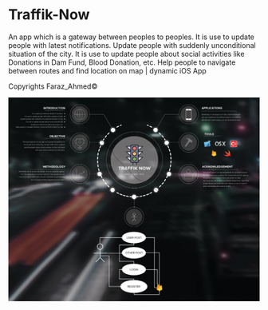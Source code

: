 # Traffik-Now
An app which is a gateway between peoples to peoples. It is use to update people with latest notifications. Update people with suddenly unconditional situation of the city. It is use to update people about social activities like Donations in Dam Fund, Blood Donation, etc. Help people to navigate between routes and find location on map | dynamic iOS App

Copyrights Faraz_Ahmed©


![](Traffik_Now_Poster.png)
